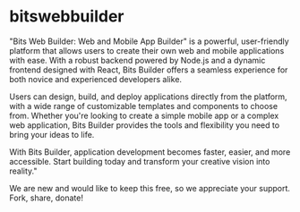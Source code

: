# bitswebbuilder
"Bits Web Builder: Web and Mobile App Builder" is a powerful, user-friendly platform that allows users to create their own web and mobile applications with ease. With a robust backend powered by Node.js and a dynamic frontend designed with React, Bits Builder offers a seamless experience for both novice and experienced developers alike.

Users can design, build, and deploy applications directly from the platform, with a wide range of customizable templates and components to choose from. Whether you're looking to create a simple mobile app or a complex web application, Bits Builder provides the tools and flexibility you need to bring your ideas to life.

With Bits Builder, application development becomes faster, easier, and more accessible. Start building today and transform your creative vision into reality."

We are new and would like to keep this free, so we appreciate your support. Fork, share, donate!
